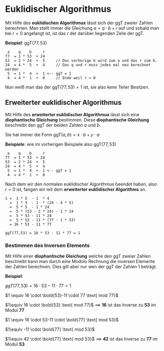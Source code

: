 # Euklidischer Algorithmus

Mit Hilfe des **euklidischen Algorithmus** lässt sich der ggT zweier Zahlen berechnen. Man stellt immer die Gleichung $a = q \cdot b +r$ auf und sobald man bei $r = 0$ angelangt ist, ist das $r​$ der darüber liegenden Zeile der ggT.

**Beispiel**: $\text{ggT}(77,53)$

```
 a    q    b     r
77  = 1 * 53  + 24
53  = 2 * 24  +  5     // Das vorherige b wird zum a und das r zum b.
24  = 4 *  5  +  4     // Das q und r muss jedes mal neu berechnet werden
 5  = 1 *  4  +  1 <-- ggT = 1
 4  = 4 *  1  +  0     // Ende weil r = 0
```

Nun weiß man das der $\text{ggT}(77,53)=1$ ist, sie also kene Teiler Besitzen.

## Erweiterter euklidischer Algorithmus

Mit Hilfe des **erweiterter euklidischer Algorithmus** lässt sich eine **diophantische Gleichung** bestimmen. Diese **diophantische Gleichung** beschreibt den ggT der beiden Zahlen $a$ und $b$.

Sie hat immer die Form $\text{ggT}(a,b)=x\cdot b + y\cdot a$

**Beispiele**: wie im vorherigen Beispiele also  $\text{ggT}(77,53)$

```
 a    q    b     r
77  = 1 * 53  + 24
53  = 2 * 24  +  5
24  = 4 *  5  +  4
 5  = 1 *  4  +  1 <-- ggT = 1
 4  = 4 *  1  +  0
```

Nach dem wir den normalen euklidischer Algorithmus beendet haben, also $r = 0$ ist, fangen wir mit dem **erweiterter euklidischer Algorithms** an.

```
1 =  1 * 5  - 1  * 4					
  =  1 * 5  - 1  * (24 - 4 * 5)
  =  5 * 5  - 1 * 24
  =  5 * (53 - 2 * 24) - 1 * 24
  =  5 * 53 - 11 * 24
  =  5 * 53 - 11 * (77 - 1 * 53)
  = 16 * 53 - 11 * 77

ggT(77,53) = 16 * 53 - 11 * 77 = 1
```

### Bestimmen des Inversen Elements

Mit Hilfe einer **diophantische Gleichung** welche den ggT zweier Zahlen beschreibt kann man durch eine Modolo Rechnung die inversen Elemente der Zahlen berechnen. Dies gilt aber nur wen der ggT der Zahlen 1 beträgt.

**Beispiel**:

$ggT(77,53) = 16 \cdot 53 - 11 \cdot 77 = 1$



$1 \equiv 16 \cdot \bold{53}-11 \cdot 77 \text{ mod 77}$

$1\equiv 16 \cdot \bold{53} \text{ mod 77}$	$\implies$ **16** ist das Inverse zu **53** im Modul **77**



$1 \equiv 16 \cdot 53-11 \cdot \bold{77} \text{ mod 53}$

$1\equiv -11 \cdot \bold{77} \text{ mod 53}$

$1\equiv 42 \cdot \bold{77} \text{ mod 53}$	$\implies$ **42** ist das Inverse zu **77** im Modul **53**
